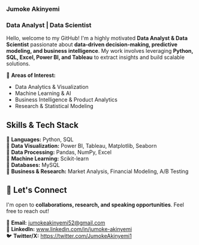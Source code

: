 
### **Jumoke Akinyemi**
### **Data Analyst | Data Scientist**  

Hello, welcome to my GitHub! I'm a highly motivated **Data Analyst & Data Scientist** passionate about **data-driven decision-making, predictive modeling, and business intelligence**. My work involves leveraging **Python, SQL, Excel, Power BI, and Tableau** to extract insights and build scalable solutions.  

🔹 **Areas of Interest:**  
- Data Analytics & Visualization  
- Machine Learning & AI  
- Business Intelligence & Product Analytics  
- Research & Statistical Modeling  

## **Skills & Tech Stack**  
📌 **Languages:** Python, SQL  
📌 **Data Visualization:** Power BI, Tableau, Matplotlib, Seaborn  
📌 **Data Processing:** Pandas, NumPy, Excel  
📌 **Machine Learning:** Scikit-learn     
📌 **Databases:** MySQL  
📌 **Business & Research:** Market Analysis, Financial Modeling, A/B Testing  

## 📢 **Let's Connect**  
I'm open to **collaborations, research, and speaking opportunities**. Feel free to reach out!  
 
📧 **Email:** jumokeakinyemi52@gmail.com      
💼 **LinkedIn:** www.linkedin.com/in/jumoke-akinyemi         
🐦 **Twitter/X:** https://twitter.com/JumokeAkinyemi1
 

<!---
JumokeAkinyemi/JumokeAkinyemi is a ✨ special ✨ repository because its `README.md` (this file) appears on your GitHub profile.
You can click the Preview link to take a look at your changes.
--->
